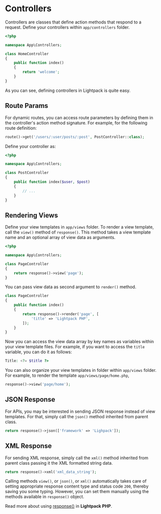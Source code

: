 # Controllers

Controllers are classes that define action methods that respond to a request. Define 
your controllers within <code>app/controllers</code> folder. 

```php
<?php

namespace App\Controllers;

class HomeController
{
    public function index()
    {
        return 'welcome';
    }
}
```

As you can see, defining controllers in Lightpack is quite easy.

## Route Params

For dynamic routes, you can access route parameters by defining them in the
controller's action method signature. For example, for the following route definition:

```php
route()->get('/users/:user/posts/:post', PostController::class);
```

Define your controller as:

```php
<?php

namespace App\Controllers;

class PostController
{
    public function index($user, $post)
    {
        // ...
    }
}
```
## Rendering Views

Define your view templates in <code>app/views</code> folder. To render a view template, 
call the <code>view()</code> method of <code>response()</code>. This method
takes a view template name and an optional array of view data as arguments.

```php
<?php

namespace App\Controllers;

class PageController
{
    return response()->view('page');
}
```

You can pass view data as second argument to <code>render()</code> method.

```php
class PageController
{
    public function index()
    {
        return response()->render('page', [
            'title' => 'Lightpack PHP',
        ]);
    }
}
```

Now you can access the view data array by key names as variables within your view template files. For example, if you want to access the <code>title</code> variable, you can do it as follows:

```php
Title: <?= $title ?>
```

You can also organize your view templates in folder within <code>app/views</code> folder. For
example, to render the template <code>app/views/page/home.php</code>,

```php
response()->view('page/home');
```

## JSON Response

For APIs, you may be interested in sending JSON response instead of view templates. For that,
simply call the <code>json()</code> method inherited from parent class.

```php
return response()->json(['framework' => 'Lighpack']);
```

## XML Response

For sending XML response, simply call the <code>xml()</code> method inherited from parent class
passing it the XML formatted string data.

```php
return response()->xml('xml_data_string');
```

<p class="tip">
Calling methods <code>view()</code>, or <code>json()</code>, or <code>xml()</code> automatically takes care of setting appropriate response content type and status code <code>200</code>,
thereby saving you some typing. However, you can set them manually using the methods available in <code>response()</code> object.
</p>

Read more about using [response()](/response) in **Lightpack PHP**.
